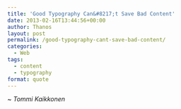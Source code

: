 ```yaml
---
title: 'Good Typography Can&#8217;t Save Bad Content'
date: 2013-02-16T13:44:56+00:00
author: Thanos
layout: post
permalink: /good-typography-cant-save-bad-content/
categories:
  - Web
tags:
  - content
  - typography
format: quote
---
```

~ _Tommi Kaikkonen_